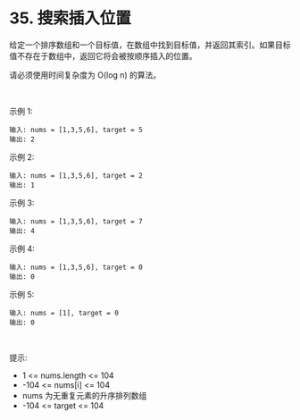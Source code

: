 # 35. 搜索插入位置

给定一个排序数组和一个目标值，在数组中找到目标值，并返回其索引。如果目标值不存在于数组中，返回它将会被按顺序插入的位置。

请必须使用时间复杂度为 O(log n) 的算法。

 

示例 1:

    输入: nums = [1,3,5,6], target = 5
    输出: 2
示例 2:

    输入: nums = [1,3,5,6], target = 2
    输出: 1
示例 3:

    输入: nums = [1,3,5,6], target = 7
    输出: 4
示例 4:

    输入: nums = [1,3,5,6], target = 0
    输出: 0
示例 5:

    输入: nums = [1], target = 0
    输出: 0
 

提示:

 - 1 <= nums.length <= 104
 - -104 <= nums[i] <= 104
 - nums 为无重复元素的升序排列数组
 - -104 <= target <= 104
